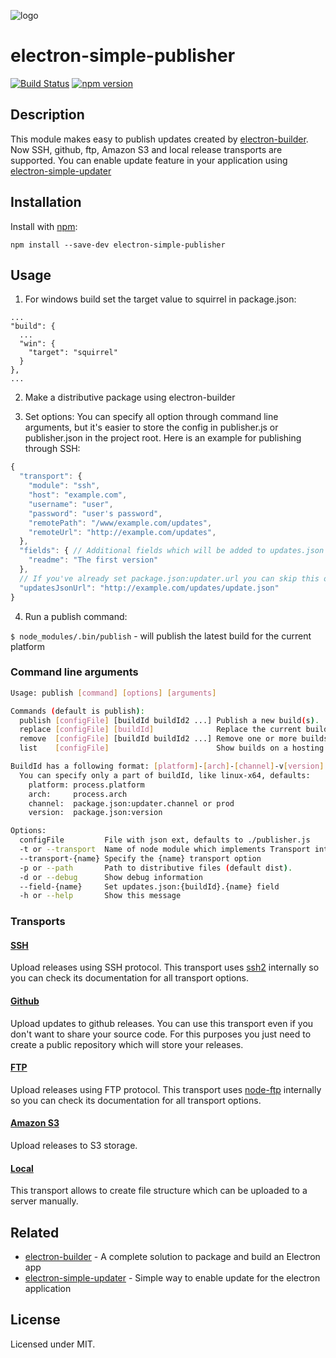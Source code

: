 ![logo](https://raw.githubusercontent.com/megahertz/electron-simple-updater/master/logo.png)
# electron-simple-publisher
[![Build Status](https://travis-ci.org/megahertz/electron-simple-publisher.svg?branch=master)](https://travis-ci.org/megahertz/electron-simple-publisher)
[![npm version](https://badge.fury.io/js/electron-simple-publisher.svg)](https://badge.fury.io/js/electron-simple-publisher)


## Description

This module makes easy to publish updates created by
[electron-builder](https://github.com/electron-userland/electron-builder).
Now SSH, github, ftp, Amazon S3 and local release transports are supported.
You can enable update feature in your application using
[electron-simple-updater](https://github.com/megahertz/electron-simple-updater)

## Installation

Install with [npm](https://npmjs.org/package/electron-simple-publisher):

    npm install --save-dev electron-simple-publisher
    
## Usage
1. For windows build set the target value to squirrel in package.json:
  ```
  ...
  "build": {
    ...
    "win": {
      "target": "squirrel"
    }
  },
  ...
  ```

2. Make a distributive package using electron-builder

3. Set options:
  You can specify all option through command line arguments, but it's
  easier to store the config in publisher.js or publisher.json in the
  project root. Here is an example for publishing through SSH:
  ```js
  {
    "transport": {
      "module": "ssh",
      "host": "example.com",
      "username": "user",
      "password": "user's password",
      "remotePath": "/www/example.com/updates",
      "remoteUrl": "http://example.com/updates",
    },
    "fields": { // Additional fields which will be added to updates.json
      "readme": "The first version"
    },
    // If you've already set package.json:updater.url you can skip this option:
    "updatesJsonUrl": "http://example.com/updates/update.json"
  }
  ```

4. Run a publish command:

  `$ node_modules/.bin/publish` - will publish the latest build for
  the current platform

### Command line arguments

```sh
Usage: publish [command] [options] [arguments]

Commands (default is publish):
  publish [configFile] [buildId buildId2 ...] Publish a new build(s).
  replace [configFile] [buildId]              Replace the current build.
  remove  [configFile] [buildId buildId2 ...] Remove one or more builds.
  list    [configFile]                        Show builds on a hosting.

BuildId has a following format: [platform]-[arch]-[channel]-v[version]
  You can specify only a part of buildId, like linux-x64, defaults:
    platform: process.platform
    arch:     process.arch
    channel:  package.json:updater.channel or prod
    version:  package.json:version

Options:
  configFile         File with json ext, defaults to ./publisher.js
  -t or --transport  Name of node module which implements Transport interface.
  --transport-{name} Specify the {name} transport option
  -p or --path       Path to distributive files (default dist).
  -d or --debug      Show debug information
  --field-{name}     Set updates.json:{buildId}.{name} field
  -h or --help       Show this message
```

### Transports

#### [SSH](docs/ssh.md)

Upload releases using SSH protocol. This transport uses
[ssh2](https://github.com/mscdex/ssh2) internally so you can check its
documentation for all transport options.

#### [Github](docs/github.md)

Upload updates to github releases. You can use this transport even if
you don't want to share your source code. For this purposes you just
need to create a public repository which will store your releases.

#### [FTP](docs/ftp.md)

Upload releases using FTP protocol. This transport uses
[node-ftp](https://github.com/mscdex/node-ftp) internally so you can
check its documentation for all transport options.

#### [Amazon S3](docs/s3.md)

Upload releases to S3 storage.

#### [Local](docs/local.md)

This transport allows to create file structure which can be uploaded
to a server manually.

## Related
 - [electron-builder](https://github.com/electron-userland/electron-builder) -
 A complete solution to package and build an Electron app
 - [electron-simple-updater](https://github.com/megahertz/electron-simple-updater) -
 Simple way to enable update for the electron application
    
## License

Licensed under MIT.
